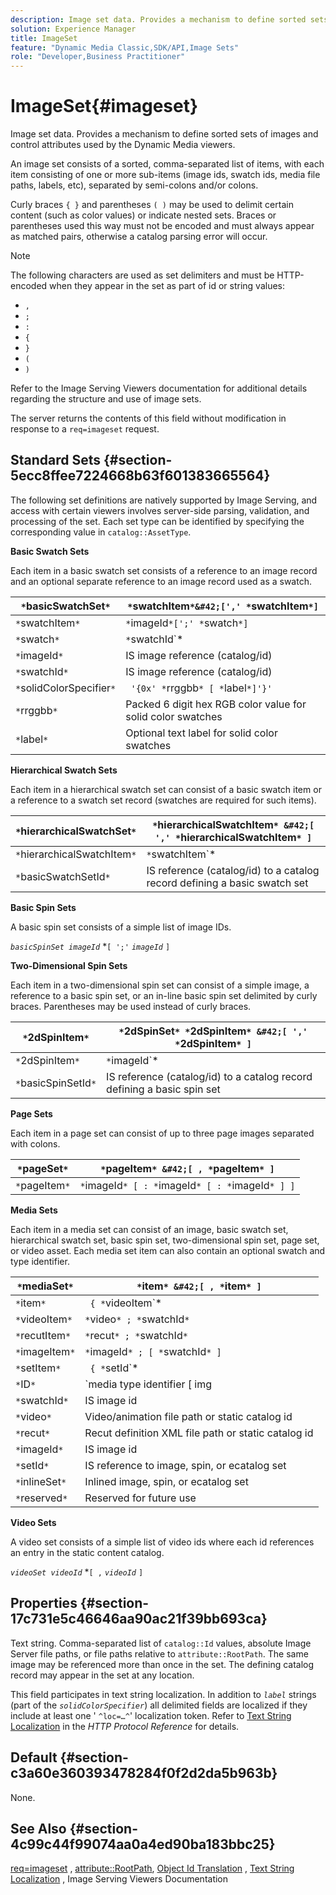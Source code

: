 ```yaml
---
description: Image set data. Provides a mechanism to define sorted sets of images and control attributes used by the Dynamic Media viewers.
solution: Experience Manager
title: ImageSet
feature: "Dynamic Media Classic,SDK/API,Image Sets"
role: "Developer,Business Practitioner"
---
```


# ImageSet{#imageset}

Image set data. Provides a mechanism to define sorted sets of images and control attributes used by the Dynamic Media viewers.

An image set consists of a sorted, comma-separated list of items, with each item consisting of one or more sub-items (image ids, swatch ids, media file paths, labels, etc), separated by semi-colons and/or colons.

Curly braces `{ }` and parentheses `( )` may be used to delimit certain content (such as color values) or indicate nested sets. Braces or parentheses used this way must not be encoded and must always appear as matched pairs, otherwise a catalog parsing error will occur.

>[!NOTE]
>
>The following characters are used as set delimiters and must be HTTP-encoded when they appear in the set as part of id or string values: 
>
>* `,` 
>* `;` 
>* `:` 
>* `{` 
>* `}` 
>* `(` 
>* `)` 


Refer to the Image Serving Viewers documentation for additional details regarding the structure and use of image sets.

The server returns the contents of this field without modification in response to a `req=imageset` request.

## Standard Sets {#section-5ecc8ffee7224668b63f601383665564}

The following set definitions are natively supported by Image Serving, and access with certain viewers involves server-side parsing, validation, and processing of the set. Each set type can be identified by specifying the corresponding value in `catalog::AssetType`.

**Basic Swatch Sets**

Each item in a basic swatch set consists of a reference to an image record and an optional separate reference to an image record used as a swatch. 

|  `*`basicSwatchSet`*`  | `*`swatchItem`*&#42;[',' *`swatchItem`*]`  |
|---|---|
|  `*`swatchItem`*`  | `*`imageId`*[';' *`swatch`*]`  |
|  `*`swatch`*`  | `*`swatchId`*|solidColorSpecifier`  |
|  `*`imageId`*`  | IS image reference (catalog/id)  |
|  `*`swatchId`*`  | IS image reference (catalog/id)  |
|  `*`solidColorSpecifier`*`  | ` '{0x' *`rrggbb`* [ *`label`*]'}'`  |
|  `*`rrggbb`*`  | Packed 6 digit hex RGB color value for solid color swatches  |
|  `*`label`*`  | Optional text label for solid color swatches  |

**Hierarchical Swatch Sets**

Each item in a hierarchical swatch set can consist of a basic swatch item or a reference to a swatch set record (swatches are required for such items).

|  `*`hierarchicalSwatchSet`*`  | `*`hierarchicalSwatchItem`* &#42;[ ',' *`hierarchicalSwatchItem`* ]`  |
|---|---|
|  `*`hierarchicalSwatchItem`*`  | `*`swatchItem`* | { *`basicSwatchSetId`* ';' *`swatch`* }`  |
|  `*`basicSwatchSetId`*`  | IS reference (catalog/id) to a catalog record defining a basic swatch set  |

**Basic Spin Sets**

A basic spin set consists of a simple list of image IDs.

*`basicSpinSet imageId`*  &#42;`[ ';'`  *`imageId`* `]`

**Two-Dimensional Spin Sets**

Each item in a two-dimensional spin set can consist of a simple image, a reference to a basic spin set, or an in-line basic spin set delimited by curly braces. Parentheses may be used instead of curly braces.

|  `*`2dSpinItem`*`  | `*`2dSpinSet`* *`2dSpinItem`* &#42;[ ',' *`2dSpinItem`* ]`  |
|---|---|
|  `*`2dSpinItem`*`  | `*`imageId`* | { '{' *`basicSpinSet`* '}' } | *`basicSpinSetId`*`  |
|  `*`basicSpinSetId`*`  | IS reference (catalog/id) to a catalog record defining a basic spin set  |

**Page Sets**

Each item in a page set can consist of up to three page images separated with colons.

|  `*`pageSet`*`  | `*`pageItem`* &#42;[ , *`pageItem`* ]`  |
|---|---|
|  `*`pageItem`*`  | `*`imageId`* [ : *`imageId`* [ : *`imageId`* ] ]`  |

**Media Sets**

Each item in a media set can consist of an image, basic swatch set, hierarchical swatch set, basic spin set, two-dimensional spin set, page set, or video asset. Each media set item can also contain an optional swatch and type identifier.

|  `*`mediaSet`*`  | `*`item`* &#42;[ , *`item`* ]`  |
|---|---|
|  `*`item`*`  | ` { *`videoItem`* | *`recutItem`* | *`imageItem`*}} | *`setItem`* } [ ; [ *`ID`* ] [ ; [ *`reserved`* ] ] ]`  |
|  `*`videoItem`*`  | `*`video`* ; *`swatchId`*`  |
|  `*`recutItem`*`  | `*`recut`* ; *`swatchId`*`  |
|  `*`imageItem`*`  | `*`imageId`* ; [ *`swatchId`* ]`  |
|  `*`setItem`*`  | ` { *`setId`* | { '{' *`inlineSet`* '}' } } ; *`swatchId`*`  |
|  `*`ID`*`  | `media type identifier [ img | basic | advanced_image | img | img_set | advanced_imageset | advanced_swatchset | spin | video ]`  |
|  `*`swatchId`*`  | IS image id  |
|  `*`video`*`  | Video/animation file path or static catalog id  |
|  `*`recut`*`  | Recut definition XML file path or static catalog id  |
|  `*`imageId`*`  | IS image id  |
|  `*`setId`*`  | IS reference to image, spin, or ecatalog set  |
|  `*`inlineSet`*`  | Inlined image, spin, or ecatalog set  |
|  `*`reserved`*`  | Reserved for future use  |

**Video Sets**

A video set consists of a simple list of video ids where each id references an entry in the static content catalog.

*`videoSet videoId`*  &#42;`[ ,`  *`videoId`* `]`

## Properties {#section-17c731e5c46646aa90ac21f39bb693ca}

Text string. Comma-separated list of `catalog::Id` values, absolute Image Server file paths, or file paths relative to `attribute::RootPath`. The same image may be referenced more than once in the set. The defining catalog record may appear in the set at any location.

This field participates in text string localization. In addition to *`label`* strings (part of the *`solidColorSpecifier`*) all delimited fields are localized if they include at least one ' `^loc=…^`' localization token. Refer to [Text String Localization](/help/aem-is-ir-api/is-api/http-ref/image-serving-api-ref/c-http-protocol-reference/c-syntax-and-features/r-text-string-localization.md) in the *HTTP Protocol Reference* for details.

## Default {#section-c3a60e360393478284f0f2d2da5b963b}

None.

## See Also {#section-4c99c44f99074aa0a4ed90ba183bbc25}

[req=imageset](/help/aem-is-ir-api/is-api/http-ref/image-serving-api-ref/c-http-protocol-reference/c-command-reference/r-req/r-req.md) , [attribute::RootPath](/help/aem-is-ir-api/is-api/image-catalog/image-serving-api-ref/c-image-catalog-reference/c-attributes-reference/r-rootpath.md), [Object Id Translation](/help/aem-is-ir-api/is-api/http-ref/image-serving-api-ref/c-http-protocol-reference/c-syntax-and-features/r-object-id-translation.md) , [Text String Localization](/help/aem-is-ir-api/is-api/http-ref/image-serving-api-ref/c-http-protocol-reference/c-syntax-and-features/r-text-string-localization.md) , Image Serving Viewers Documentation 

